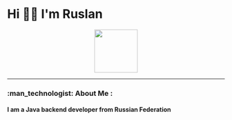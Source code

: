 # Hi 👋🏻 I'm Ruslan 
<div id="header" align="center">
  <img src="https://media.giphy.com/media/M9gbBd9nbDrOTu1Mqx/giphy.gif" width="100"/></img>
</div>
<hr>
<h3>:man_technologist: About Me :</h3>
<h4>I am a Java backend developer from Russian Federation</h4>
